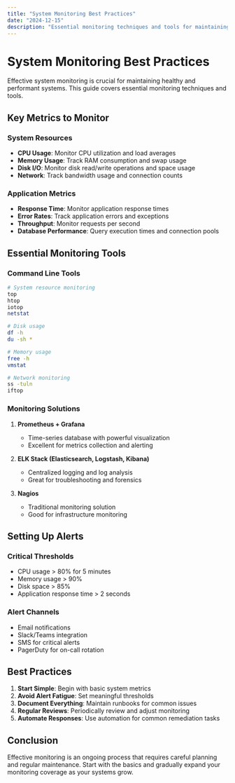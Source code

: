 ```yaml
---
title: "System Monitoring Best Practices"
date: "2024-12-15"
description: "Essential monitoring techniques and tools for maintaining healthy systems."
---
```


# System Monitoring Best Practices

Effective system monitoring is crucial for maintaining healthy and performant systems. This guide covers essential monitoring techniques and tools.

## Key Metrics to Monitor

### System Resources

- **CPU Usage**: Monitor CPU utilization and load averages
- **Memory Usage**: Track RAM consumption and swap usage
- **Disk I/O**: Monitor disk read/write operations and space usage
- **Network**: Track bandwidth usage and connection counts

### Application Metrics

- **Response Time**: Monitor application response times
- **Error Rates**: Track application errors and exceptions
- **Throughput**: Monitor requests per second
- **Database Performance**: Query execution times and connection pools

## Essential Monitoring Tools

### Command Line Tools

```bash
# System resource monitoring
top
htop
iotop
netstat

# Disk usage
df -h
du -sh *

# Memory usage
free -h
vmstat

# Network monitoring
ss -tuln
iftop
```

### Monitoring Solutions

1. **Prometheus + Grafana**
   - Time-series database with powerful visualization
   - Excellent for metrics collection and alerting

2. **ELK Stack (Elasticsearch, Logstash, Kibana)**
   - Centralized logging and log analysis
   - Great for troubleshooting and forensics

3. **Nagios**
   - Traditional monitoring solution
   - Good for infrastructure monitoring

## Setting Up Alerts

### Critical Thresholds

- CPU usage > 80% for 5 minutes
- Memory usage > 90%
- Disk space > 85%
- Application response time > 2 seconds

### Alert Channels

- Email notifications
- Slack/Teams integration
- SMS for critical alerts
- PagerDuty for on-call rotation

## Best Practices

1. **Start Simple**: Begin with basic system metrics
2. **Avoid Alert Fatigue**: Set meaningful thresholds
3. **Document Everything**: Maintain runbooks for common issues
4. **Regular Reviews**: Periodically review and adjust monitoring
5. **Automate Responses**: Use automation for common remediation tasks

## Conclusion

Effective monitoring is an ongoing process that requires careful planning and regular maintenance. Start with the basics and gradually expand your monitoring coverage as your systems grow.